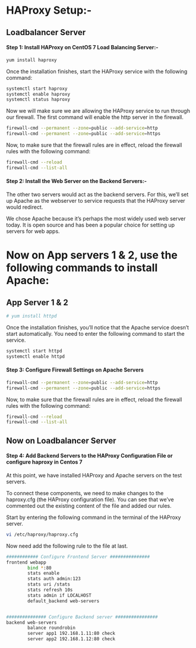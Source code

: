 # HAProxy Setup:-

## Loadbalancer Server

#### Step 1: Install HAProxy on CentOS 7 Load Balancing Server:-

```sh
yum install haproxy
```
Once the installation finishes, start the HAProxy service with the following command:

```sh
systemctl start haproxy
systemctl enable haproxy
systemctl status haproxy
```

Now we will make sure we are allowing the HAProxy service to run through our firewall. The first command will enable the http server in the firewall.

```sh
firewall-cmd --permanent --zone=public --add-service=http
firewall-cmd --permanent --zone=public --add-service=https
```

Now, to make sure that the firewall rules are in effect, reload the firewall rules with the following command:

```sh
firewall-cmd --reload
firewall-cmd --list-all
```

#### Step 2: Install the Web Server on the Backend Servers:-

The other two servers would act as the backend servers. For this, we’ll set up Apache as the webserver to service requests that the HAProxy server would redirect.

We chose Apache because it’s perhaps the most widely used web server today. It is open source and has been a popular choice for setting up servers for web apps.

# Now on App servers 1 & 2, use the following commands to install Apache:


## App Server 1 & 2

```sh
# yum install httpd
```

Once the installation finishes, you’ll notice that the Apache service doesn’t start automatically. You need to enter the following command to start the service.

```sh
systemctl start httpd
systemctl enable httpd
```

#### Step 3: Configure Firewall Settings on Apache Servers

```sh
firewall-cmd --permanent --zone=public --add-service=http
firewall-cmd --permanent --zone=public --add-service=https
```

Now, to make sure that the firewall rules are in effect, reload the firewall rules with the following command:

```sh
firewall-cmd --reload
firewall-cmd --list-all
```

## Now on Loadbalancer Server

#### Step 4: Add Backend Servers to the HAProxy Configuration File or configure haproxy in Centos 7

At this point, we have installed HAProxy and Apache servers on the test servers.

To connect these components, we need to make changes to the haproxy.cfg (the HAProxy configuration file). You can see that we’ve commented out the existing content of the file and added our rules.

Start by entering the following command in the terminal of the HAProxy server.

```sh
vi /etc/haproxy/haproxy.cfg
```

Now need add the following rule to the file at last.

```sh
############ Configure Frontend Server ###############
frontend webapp
        bind *:80
        stats enable
        stats auth admin:123
        stats uri /stats
        stats refresh 10s
        stats admin if LOCALHOST
        default_backend web-servers


############### Configure Backend server ################
backend web-servers
        balance roundrobin
        server app1 192.168.1.11:80 check
        server app2 192.168.1.12:80 check
```

